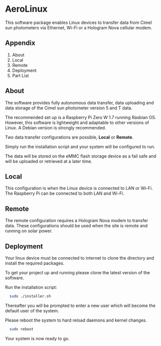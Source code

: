 
# AeroLinux

This software package enables Linux devices to transfer data from Cimel sun photometers via Ethernet, Wi-Fi or a Hologram Nova cellular modem.

## Appendix

1) About
2) Local
3) Remote
4) Deployment
5) Part List


## About

The software provides fully autonomous data transfer, data uploading and data storage of the Cimel sun photometer version 5 and T data.


The recommended set up is a Raspberry Pi Zero W 1.7 running Rasbian OS.
However, this software is lightweight and adaptable to other versions of Linux. A Debian version is strongly recommended.


Two data transfer configurations are possible, **Local** or **Remote**.

Simply run the installation script and your system will be configured to run.

The data will be stored on the eMMC flash storage device as a fail safe and will be uploaded or retrieved at a later time.
## Local
This configuration is when the Linux device is connected to LAN or Wi-Fi. The Raspberry Pi can be connected to both LAN and Wi-Fi.
## Remote

The remote configuration requires a Hologram Nova modem to transfer data. These configurations should be used when the site is remote and running on solar power.
## Deployment
Your linux device must be connected to internet to clone the directory and install the required packages.

To get your project up and running please clone the latest version of the software.

Run the installation script:
```bash
  sudo ./installer.sh
```
Thereafter you will be prompted to enter
a new user which will become the default user
of the system.

Please reboot the system to hard reload daemons and kernel changes.

```bash
  sudo reboot
```

Your system is now ready to go.
